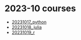# 2023-10 courses

- [20231017_python](../20231017_python/README.md)
- [20231018_julia](../evaluations/20231018_julia/README.md)
- [20231019_r](../evaluations/20231019_r/README.md)
